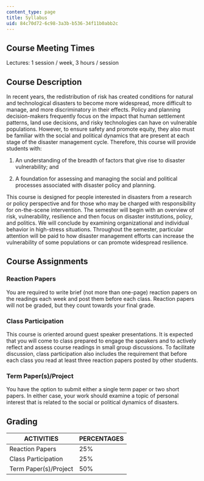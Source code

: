 ```yaml
---
content_type: page
title: Syllabus
uid: 84c70d72-6c98-3a3b-b536-34f11b0abb2c
---
```


Course Meeting Times
--------------------

Lectures: 1 session / week, 3 hours / session

Course Description
------------------

In recent years, the redistribution of risk has created conditions for natural and technological disasters to become more widespread, more difficult to manage, and more discriminatory in their effects. Policy and planning decision-makers frequently focus on the impact that human settlement patterns, land use decisions, and risky technologies can have on vulnerable populations. However, to ensure safety and promote equity, they also must be familiar with the social and political dynamics that are present at each stage of the disaster management cycle. Therefore, this course will provide students with:

1.  An understanding of the breadth of factors that give rise to disaster vulnerability; and  
    
2.  A foundation for assessing and managing the social and political processes associated with disaster policy and planning.

This course is designed for people interested in disasters from a research or policy perspective and for those who may be charged with responsibility for on-the-scene intervention. The semester will begin with an overview of risk, vulnerability, resilience and then focus on disaster institutions, policy, and politics. We will conclude by examining organizational and individual behavior in high-stress situations. Throughout the semester, particular attention will be paid to how disaster management efforts can increase the vulnerability of some populations or can promote widespread resilience.

Course Assignments
------------------

### Reaction Papers

You are required to write brief (not more than one-page) reaction papers on the readings each week and post them before each class. Reaction papers will not be graded, but they count towards your final grade.

### Class Participation

This course is oriented around guest speaker presentations. It is expected that you will come to class prepared to engage the speakers and to actively reflect and assess course readings in small group discussions. To facilitate discussion, class participation also includes the requirement that before each class you read at least three reaction papers posted by other students.

### Term Paper(s)/Project

You have the option to submit either a single term paper or two short papers. In either case, your work should examine a topic of personal interest that is related to the social or political dynamics of disasters.

Grading
-------

| ACTIVITIES | PERCENTAGES |
| --- | --- |
| Reaction Papers | 25% |
| Class Participation | 25% |
| Term Paper(s)/Project | 50%